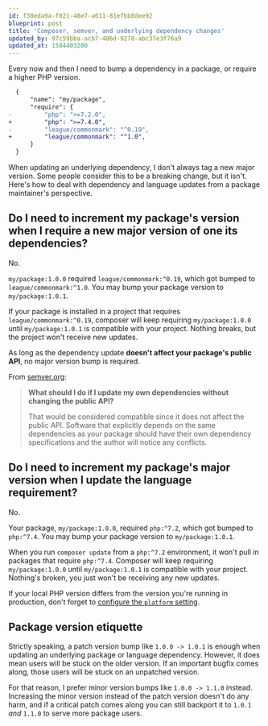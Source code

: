 ```yaml
---
id: f30eda9a-f021-48e7-a611-81efbb8dee92
blueprint: post
title: 'Composer, semver, and underlying dependency changes'
updated_by: 97c59bba-acb7-406d-9278-abc37e3f76a9
updated_at: 1584403200
---
```

Every now and then I need to bump a dependency in a package, or require a higher PHP version.

```diff
  {
      "name": "my/package",
      "require": {
-         "php": ">=7.2.0",
+         "php": ">=7.4.0",
-         "league/commonmark": "^0.19",
+         "league/commonmark": "^1.0",
      }
  }
```

When updating an underlying dependency, I don't always tag a new major version. Some people consider this to be a breaking change, but it isn't. Here's how to deal with dependency and language updates from a package maintainer's perspective.

<!--more-->

## Do I need to increment my package's version when I require a new major version of one its dependencies?

No.

`my/package:1.0.0` required `league/commonmark:^0.19`, which got bumped to `league/commonmark:^1.0`. You may bump your package version to `my/package:1.0.1`.

If your package is installed in a project that requires `league/commonmark:^0.19`, composer will keep requiring `my/package:1.0.0` until `my/package:1.0.1` is compatible with your project. Nothing breaks, but the project won't receive new updates.

As long as the dependency update **doesn't affect your package's public API**, no major version bump is required.

From [semver.org](https://semver.org/#what-should-i-do-if-i-update-my-own-dependencies-without-changing-the-public-api):

> **What should I do if I update my own dependencies without changing the public API?**
>
> That would be considered compatible since it does not affect the public API. Software that explicitly depends on the same dependencies as your package should have their own dependency specifications and the author will notice any conflicts.

## Do I need to increment my package's major version when I update the language requirement?

No.

Your package, `my/package:1.0.0`, required `php:^7.2`, which got bumped to `php:^7.4`. You may bump your package version to `my/package:1.0.1`.

When you run `composer update` from a `php:^7.2` environment, it won't pull in packages that require `php:^7.4`. Composer will keep requiring `my/package:1.0.0` until `my/package:1.0.1` is compatible with your project. Nothing's broken, you just won't be receiving any new updates.

<aside>If your local PHP version differs from the version you're running in production, don't forget to <a href="https://andy-carter.com/blog/composer-php-platform" target="_blank" rel="nofollow noreferrer">configure the <code>platform</code> setting</a>.</aside>

## Package version etiquette

Strictly speaking, a patch version bump like `1.0.0 -> 1.0.1` is enough when updating an underlying package or language dependency. However, it does mean users will be stuck on the older version. If an important bugfix comes along, those users will be stuck on an unpatched version.

For that reason, I prefer minor version bumps like `1.0.0 -> 1.1.0` instead. Increasing the minor version instead of the patch version doesn't do any harm, and if a critical patch comes along you can still backport it to `1.0.1` *and* `1.1.0` to serve more package users.